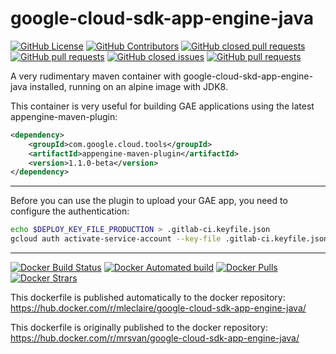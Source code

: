 # google-cloud-sdk-app-engine-java

[![GitHub License](https://img.shields.io/github/license/mrsvan/google-cloud-sdk-app-engine-java.svg?style=flat-square)]()
[![GitHub Contributors](https://img.shields.io/github/contributors/mrsvan/google-cloud-sdk-app-engine-java.svg?style=flat-square)]()
[![GitHub closed pull requests](https://img.shields.io/github/issues-pr-closed/mrsvan/google-cloud-sdk-app-engine-java.svg?style=flat-square)]()
[![GitHub pull requests](https://img.shields.io/github/issues-pr/mrsvan/google-cloud-sdk-app-engine-java.svg?style=flat-square)]()
[![GitHub closed issues](https://img.shields.io/github/issues-closed/mrsvan/google-cloud-sdk-app-engine-java.svg?style=flat-square)]()
[![GitHub pull requests](https://img.shields.io/github/issues-pr/mrsvan/google-cloud-sdk-app-engine-java.svg?style=flat-square)]()

A very rudimentary maven container with google-cloud-skd-app-engine-java installed, running on an alpine image with JDK8.

This container is very useful for building GAE applications using the latest appengine-maven-plugin:

```XML
<dependency>
    <groupId>com.google.cloud.tools</groupId>
    <artifactId>appengine-maven-plugin</artifactId>
    <version>1.1.0-beta</version>
</dependency>
```

---

Before you can use the plugin to upload your GAE app, you need to configure the authentication:

```Bash
echo $DEPLOY_KEY_FILE_PRODUCTION > .gitlab-ci.keyfile.json
gcloud auth activate-service-account --key-file .gitlab-ci.keyfile.json
```

---
[![Docker Build Status](https://img.shields.io/docker/build/mrsvan/google-cloud-sdk-app-engine-java.svg?style=flat-square)]()
[![Docker Automated build](https://img.shields.io/docker/automated/mrsvan/google-cloud-sdk-app-engine-java.svg?style=flat-square)]()
[![Docker Pulls](https://img.shields.io/docker/pulls/mrsvan/google-cloud-sdk-app-engine-java.svg?style=flat-square)]()
[![Docker Strars](https://img.shields.io/docker/stars/mrsvan/google-cloud-sdk-app-engine-java.svg?style=flat-square)]()
 
This dockerfile is published automatically to the docker repository: https://hub.docker.com/r/mleclaire/google-cloud-sdk-app-engine-java/  

This dockerfile is originally published to the docker repository: https://hub.docker.com/r/mrsvan/google-cloud-sdk-app-engine-java/ 
